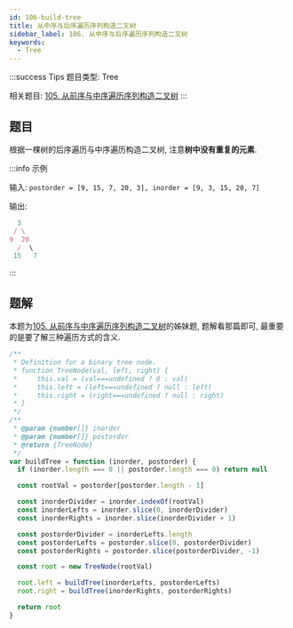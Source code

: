 ```yaml
---
id: 106-build-tree
title: 从中序与后序遍历序列构造二叉树
sidebar_label: 106. 从中序与后序遍历序列构造二叉树
keywords:
  - Tree
---
```


:::success Tips
题目类型: Tree

相关题目: [105. 从前序与中序遍历序列构造二叉树](/leetcode/medium/105-build-tree)
:::

## 题目

根据一棵树的后序遍历与中序遍历构造二叉树, 注意**树中没有重复的元素**.

:::info 示例

输入: `postorder = [9, 15, 7, 20, 3], inorder = [9, 3, 15, 20, 7]`

输出:

```ts
  3
 / \
9  20
  /  \
 15   7
```

:::

## 题解

本题为[105. 从前序与中序遍历序列构造二叉树](/leetcode/medium/105-build-tree)的姊妹题, 题解看那篇即可, 最重要的是要了解三种遍历方式的含义.

```ts
/**
 * Definition for a binary tree node.
 * function TreeNode(val, left, right) {
 *     this.val = (val===undefined ? 0 : val)
 *     this.left = (left===undefined ? null : left)
 *     this.right = (right===undefined ? null : right)
 * }
 */
/**
 * @param {number[]} inorder
 * @param {number[]} postorder
 * @return {TreeNode}
 */
var buildTree = function (inorder, postorder) {
  if (inorder.length === 0 || postorder.length === 0) return null

  const rootVal = postorder[postorder.length - 1]

  const inorderDivider = inorder.indexOf(rootVal)
  const inorderLefts = inorder.slice(0, inorderDivider)
  const inorderRights = inorder.slice(inorderDivider + 1)

  const postorderDivider = inorderLefts.length
  const postorderLefts = postorder.slice(0, postorderDivider)
  const postorderRights = postorder.slice(postorderDivider, -1)

  const root = new TreeNode(rootVal)

  root.left = buildTree(inorderLefts, postorderLefts)
  root.right = buildTree(inorderRights, postorderRights)

  return root
}
```
